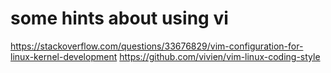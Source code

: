 some hints about using vi
=========================


https://stackoverflow.com/questions/33676829/vim-configuration-for-linux-kernel-development
https://github.com/vivien/vim-linux-coding-style
